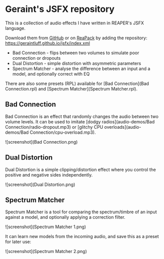 # Geraint's JSFX repository

This is a collection of audio effects I have written in REAPER's JSFX language.

Download them from [GitHub](https://github.com/geraintluff/jsfx) or on [ReaPack](https://reapack.com/) by adding the repository: https://geraintluff.github.io/jsfx/index.xml

* Bad Connection - flips between two volumes to simulate poor connection or dropouts
* Dual Distortion - simple distortion with asymmetric parameters
* Spectrum Matcher - analyse the difference between an input and a model, and optionally correct with EQ

There are also some presets (RPL) available for [Bad Connection](Bad Connection.rpl) and [Spectrum Matcher](Spectrum Matcher.rpl).

## Bad Connection

Bad Connection is an effect that randomly changes the audio between two volume levels.  It can be used to imitate [dodgy radios](audio-demos/Bad Connection/radio-dropout.mp3) or [glitchy CPU overloads](audio-demos/Bad Connection/cpu-overload.mp3).

![screenshot](Bad Connection.png)

## Dual Distortion

Dual Distortion is a simple clipping/distortion effect where you control the positive and negative sides independently.

![screenshot](Dual Distortion.png)

## Spectrum Matcher

Spectrum Matcher is a tool for comparing the spectrum/timbre of an input against a model, and optionally applying a correction filter.

![screenshot](Spectrum Matcher 1.png)

It can learn new models from the incoming audio, and save this as a preset for later use:

![screenshot](Spectrum Matcher 2.png)
